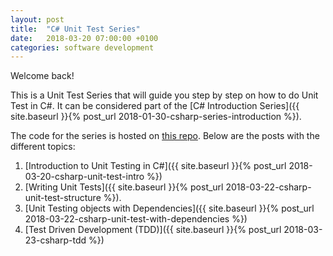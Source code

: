 ```yaml
---
layout: post
title:  "C# Unit Test Series"
date:   2018-03-20 07:00:00 +0100
categories: software development
---
```

Welcome back!

This is a Unit Test Series that will guide you step by step on how to do Unit Test in C#. It can be considered part of the [C# Introduction Series]({{ site.baseurl }}{% post_url 2018-01-30-csharp-series-introduction %}).

<!--more-->

The code for the series is hosted on [this repo](https://github.com/nereolopez/csharp-intro). Below are the posts with the different topics:

1. [Introduction to Unit Testing in C#]({{ site.baseurl }}{% post_url 2018-03-20-csharp-unit-test-intro %})
2. [Writing Unit Tests]({{ site.baseurl }}{% post_url 2018-03-22-csharp-unit-test-structure %}).
3. [Unit Testing objects with Dependencies]({{ site.baseurl }}{% post_url 2018-03-22-csharp-unit-test-with-dependencies %})
4. [Test Driven Development (TDD)]({{ site.baseurl }}{% post_url 2018-03-23-csharp-tdd %})